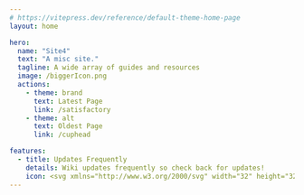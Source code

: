 ```yaml
---
# https://vitepress.dev/reference/default-theme-home-page
layout: home

hero:
  name: "Site4"
  text: "A misc site."
  tagline: A wide array of guides and resources
  image: /biggerIcon.png
  actions:
    - theme: brand
      text: Latest Page
      link: /satisfactory
    - theme: alt
      text: Oldest Page
      link: /cuphead

features:
  - title: Updates Frequently
    details: Wiki updates frequently so check back for updates!
    icon: <svg xmlns="http://www.w3.org/2000/svg" width="32" height="32" viewBox="0 0 24 24"><path fill="currentColor" d="m10.95 13.7l-1.425-1.425q-.3-.3-.7-.3t-.7.3t-.3.713t.3.712l2.125 2.15q.3.3.7.3t.7-.3l4.25-4.25q.3-.3.3-.712t-.3-.713t-.712-.3t-.713.3zM12 22q-1.875 0-3.512-.712t-2.85-1.925t-1.925-2.85T3 13t.713-3.512t1.924-2.85t2.85-1.925T12 4t3.513.713t2.85 1.925t1.925 2.85T21 13t-.712 3.513t-1.925 2.85t-2.85 1.925T12 22M2.05 7.3q-.275-.275-.275-.7t.275-.7L4.9 3.05q.275-.275.7-.275t.7.275t.275.7t-.275.7L3.45 7.3q-.275.275-.7.275t-.7-.275m19.9 0q-.275.275-.7.275t-.7-.275L17.7 4.45q-.275-.275-.275-.7t.275-.7t.7-.275t.7.275l2.85 2.85q.275.275.275.7t-.275.7"/></svg>
---
```


